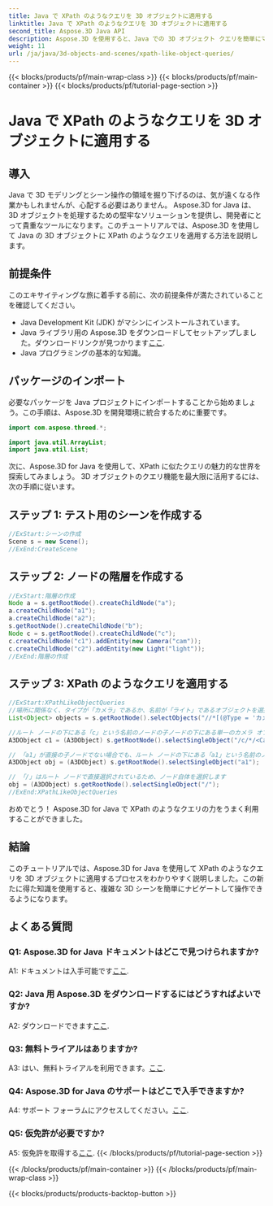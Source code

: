 ```yaml
---
title: Java で XPath のようなクエリを 3D オブジェクトに適用する
linktitle: Java で XPath のようなクエリを 3D オブジェクトに適用する
second_title: Aspose.3D Java API
description: Aspose.3D を使用すると、Java での 3D オブジェクト クエリを簡単にマスターできます。 XPath のようなクエリを適用し、シーンを操作し、3D 開発を強化します。
weight: 11
url: /ja/java/3d-objects-and-scenes/xpath-like-object-queries/
---
```


{{< blocks/products/pf/main-wrap-class >}}
{{< blocks/products/pf/main-container >}}
{{< blocks/products/pf/tutorial-page-section >}}

# Java で XPath のようなクエリを 3D オブジェクトに適用する

## 導入

Java で 3D モデリングとシーン操作の領域を掘り下げるのは、気が遠くなる作業かもしれませんが、心配する必要はありません。 Aspose.3D for Java は、3D オブジェクトを処理するための堅牢なソリューションを提供し、開発者にとって貴重なツールになります。このチュートリアルでは、Aspose.3D を使用して Java の 3D オブジェクトに XPath のようなクエリを適用する方法を説明します。

## 前提条件

このエキサイティングな旅に着手する前に、次の前提条件が満たされていることを確認してください。

- Java Development Kit (JDK) がマシンにインストールされています。
-  Java ライブラリ用の Aspose.3D をダウンロードしてセットアップしました。ダウンロードリンクが見つかります[ここ](https://releases.aspose.com/3d/java/).
- Java プログラミングの基本的な知識。

## パッケージのインポート

必要なパッケージを Java プロジェクトにインポートすることから始めましょう。この手順は、Aspose.3D を開発環境に統合するために重要です。

```java
import com.aspose.threed.*;

import java.util.ArrayList;
import java.util.List;
```

次に、Aspose.3D for Java を使用して、XPath に似たクエリの魅力的な世界を探索してみましょう。 3D オブジェクトのクエリ機能を最大限に活用するには、次の手順に従います。

## ステップ 1: テスト用のシーンを作成する

```java
//ExStart:シーンの作成
Scene s = new Scene();
//ExEnd:CreateScene
```

## ステップ 2: ノードの階層を作成する

```java
//ExStart:階層の作成
Node a = s.getRootNode().createChildNode("a");
a.createChildNode("a1");
a.createChildNode("a2");
s.getRootNode().createChildNode("b");
Node c = s.getRootNode().createChildNode("c");
c.createChildNode("c1").addEntity(new Camera("cam"));
c.createChildNode("c2").addEntity(new Light("light"));
//ExEnd:階層の作成
```

## ステップ 3: XPath のようなクエリを適用する

```java
//ExStart:XPathLikeObjectQueries
//場所に関係なく、タイプが「カメラ」であるか、名前が「ライト」であるオブジェクトを選択します。
List<Object> objects = s.getRootNode().selectObjects("//*[(@Type = 'カメラ') または (@Name = 'ライト')]");

//ルート ノードの下にある「c」という名前のノードの子ノードの下にある単一のカメラ オブジェクトを選択します。
A3DObject c1 = (A3DObject) s.getRootNode().selectSingleObject("/c/*/<Camera>");

// 「a1」が直接の子ノードでない場合でも、ルート ノードの下にある「a1」という名前のノードを選択します。
A3DObject obj = (A3DObject) s.getRootNode().selectSingleObject("a1");

// 「/」はルート ノードで直接選択されているため、ノード自体を選択します
obj = (A3DObject) s.getRootNode().selectSingleObject("/");
//ExEnd:XPathLikeObjectQueries
```

おめでとう！ Aspose.3D for Java で XPath のようなクエリの力をうまく利用することができました。

## 結論

このチュートリアルでは、Aspose.3D for Java を使用して XPath のようなクエリを 3D オブジェクトに適用するプロセスをわかりやすく説明しました。この新たに得た知識を使用すると、複雑な 3D シーンを簡単にナビゲートして操作できるようになります。

## よくある質問

### Q1: Aspose.3D for Java ドキュメントはどこで見つけられますか?

 A1: ドキュメントは入手可能です[ここ](https://reference.aspose.com/3d/java/).

### Q2: Java 用 Aspose.3D をダウンロードするにはどうすればよいですか?

 A2: ダウンロードできます[ここ](https://releases.aspose.com/3d/java/).

### Q3: 無料トライアルはありますか?

A3: はい、無料トライアルを利用できます。[ここ](https://releases.aspose.com/).

### Q4: Aspose.3D for Java のサポートはどこで入手できますか?

 A4: サポート フォーラムにアクセスしてください。[ここ](https://forum.aspose.com/c/3d/18).

### Q5: 仮免許が必要ですか?

 A5: 仮免許を取得する[ここ](https://purchase.aspose.com/temporary-license/).
{{< /blocks/products/pf/tutorial-page-section >}}

{{< /blocks/products/pf/main-container >}}
{{< /blocks/products/pf/main-wrap-class >}}

{{< blocks/products/products-backtop-button >}}
